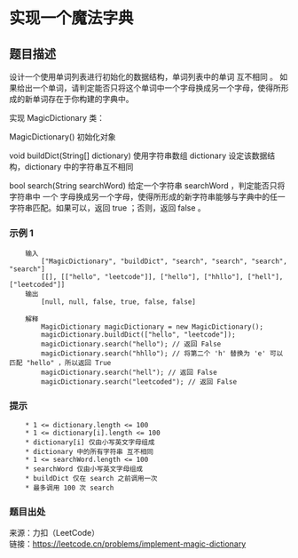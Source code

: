 # 实现一个魔法字典

## 题目描述

设计一个使用单词列表进行初始化的数据结构，单词列表中的单词 互不相同 。 如果给出一个单词，请判定能否只将这个单词中一个字母换成另一个字母，使得所形成的新单词存在于你构建的字典中。

实现 MagicDictionary 类：

MagicDictionary() 初始化对象

void buildDict(String[] dictionary) 使用字符串数组 dictionary 设定该数据结构，dictionary 中的字符串互不相同

bool search(String searchWord) 给定一个字符串 searchWord ，判定能否只将字符串中 一个 字母换成另一个字母，使得所形成的新字符串能够与字典中的任一字符串匹配。如果可以，返回 true ；否则，返回 false 。

### 示例 1

```text
    输入
        ["MagicDictionary", "buildDict", "search", "search", "search", "search"]
        [[], [["hello", "leetcode"]], ["hello"], ["hhllo"], ["hell"], ["leetcoded"]]
    输出
        [null, null, false, true, false, false]

    解释
        MagicDictionary magicDictionary = new MagicDictionary();
        magicDictionary.buildDict(["hello", "leetcode"]);
        magicDictionary.search("hello"); // 返回 False
        magicDictionary.search("hhllo"); // 将第二个 'h' 替换为 'e' 可以匹配 "hello" ，所以返回 True
        magicDictionary.search("hell"); // 返回 False
        magicDictionary.search("leetcoded"); // 返回 False
```

### 提示

```text
    * 1 <= dictionary.length <= 100
    * 1 <= dictionary[i].length <= 100
    * dictionary[i] 仅由小写英文字母组成
    * dictionary 中的所有字符串 互不相同
    * 1 <= searchWord.length <= 100
    * searchWord 仅由小写英文字母组成
    * buildDict 仅在 search 之前调用一次
    * 最多调用 100 次 search
```

### 题目出处

来源：力扣（LeetCode）  
链接：<https://leetcode.cn/problems/implement-magic-dictionary>
